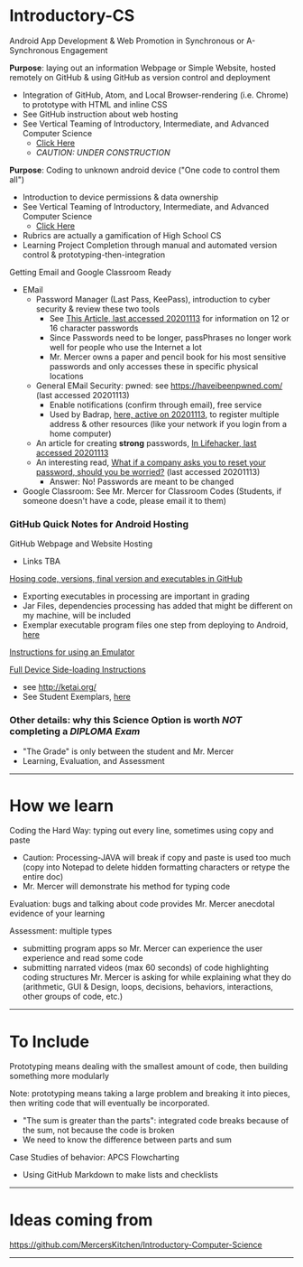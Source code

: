 # Introductory-CS
Android App Development & Web Promotion in Synchronous or A-Synchronous Engagement

**Purpose**: laying out an information Webpage or Simple Website, hosted remotely on GitHub & using GitHub as version control and deployment
- Integration of GitHub, Atom, and Local Browser-rendering (i.e. Chrome) to prototype with HTML and inline CSS
- See GitHub instruction about web hosting
- See Vertical Teaming of Introductory, Intermediate, and Advanced Computer Science
  - <a href="https://github.com/QEHS-Websites/Overview">Click Here</a>
  - *CAUTION: UNDER CONSTRUCTION*

**Purpose**: Coding to unknown android device ("One code to control them all")
- Introduction to device permissions & data ownership
- See Vertical Teaming of Introductory, Intermediate, and Advanced Computer Science
  - <a href="https://github.com/Intro-CS-App-Dev-and-Deploy/Overview">Click Here</a>
- Rubrics are actually a gamification of High School CS
- Learning Project Completion through manual and automated version control & prototyping-then-integration

Getting Email and Google Classroom Ready
- EMail
  - Password Manager (Last Pass, KeePass), introduction to cyber security & review these two tools
    - See <a href="https://www.tomsguide.com/us/8-character-password-dead,news-29429.html">This Article, last accessed 20201113</a> for information on 12 or 16 character passwords
    - Since Passwords need to be longer, passPhrases no longer work well for people who use the Internet a lot
    - Mr. Mercer owns a paper and pencil book for his most sensitive passwords and only accesses these in specific physical locations
  - General EMail Security: pwned: see https://haveibeenpwned.com/ (last accessed 20201113)
    - Enable notifications (confirm through email), free service
    - Used by Badrap, <a href="https://badrap.io/">here, active on 20201113</a>, to register multiple address & other resources (like your network if you login from a home computer)
  - An article for creating **strong** passwords, <a href="https://lifehacker.com/how-to-make-sure-your-passwords-havent-been-stolen-1837305758">In Lifehacker, last accessed 20201113</a>
  - An interesting read, <a href="https://lifehacker.com/when-a-company-asks-you-to-reset-your-password-should-1837516590">What if a company asks you to reset your password, should you be worried?</a> (last accessed 20201113)
    - Answer: No! Passwords are meant to be changed
- Google Classroom: See Mr. Mercer for Classroom Codes (Students, if someone doesn't have a code, please email it to them)

### GitHub Quick Notes for Android Hosting

GitHub Webpage and Website Hosting
- Links TBA

<a href="">Hosing code, versions, final version and executables in GitHub</a>
- Exporting executables in processing are important in grading
- Jar Files, dependencies processing has added that might be different on my machine, will be included
- Exemplar executable program files one step from deploying to Android, <a href="https://github.com/Intro-CS-App-Dev-and-Deploy/Computer-App-Exemplars">here</a>

<a href="https://github.com/Intro-CS-App-Dev-and-Deploy/Device-Sideloading-Android#2020-2021-processing-emulator-instructions">Instructions for using an Emulator</a>

<a href="https://github.com/Intro-CS-App-Dev-and-Deploy/Device-Sideloading-Android#device-sideloading-android">Full Device Side-loading Instructions</a>
- see http://ketai.org/
- See Student Exemplars, <a href="https://github.com/Intro-CS-App-Dev-and-Deploy/Android-App-Exemplars">here</a>

### Other details: why this Science Option is worth *NOT* completing a *DIPLOMA Exam*
- "The Grade" is only between the student and Mr. Mercer
- Learning, Evaluation, and Assessment

---

# How we learn

Coding the Hard Way: typing out every line, sometimes using copy and paste
- Caution: Processing-JAVA will break if copy and paste is used too much (copy into Notepad to delete hidden formatting characters or retype the entire doc)
- Mr. Mercer will demonstrate his method for typing code

Evaluation: bugs and talking about code provides Mr. Mercer anecdotal evidence of your learning

Assessment: multiple types
- submitting program apps so Mr. Mercer can experience the user experience and read some code
- submitting narrated videos (max 60 seconds) of code highlighting coding structures Mr. Mercer is asking for while explaining what they do (arithmetic, GUI & Design, loops, decisions, behaviors, interactions, other groups of code, etc.)

---

# To Include

Prototyping means dealing with the smallest amount of code, then building something more
  modularly

Note: prototyping means taking a large problem and breaking it into pieces, then writing code that will eventually be incorporated.
- "The sum is greater than the parts": integrated code breaks because of the sum, not because the code is broken
- We need to know the difference between parts and sum

Case Studies of behavior: APCS Flowcharting
- Using GitHub Markdown to make lists and checklists

---

# Ideas coming from

https://github.com/MercersKitchen/Introductory-Computer-Science

---
